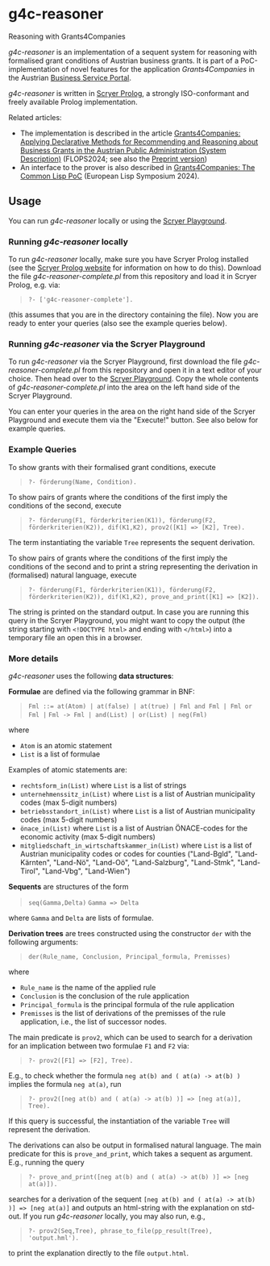 # g4c-reasoner

Reasoning with Grants4Companies

*g4c-reasoner* is an implementation of a sequent system for reasoning
with formalised grant conditions of Austrian business grants. It is
part of a PoC-implementation of novel features for the application
*Grants4Companies* in the Austrian [Business Service
Portal](https://www.usp.gv.at/en/index.html).

*g4c-reasoner* is written in [Scryer Prolog](https://www.scryer.pl), a
strongly ISO-conformant and freely available Prolog implementation.

Related articles:
- The implementation is
described in the article [Grants4Companies: Applying
Declarative Methods for Recommending and Reasoning about Business Grants
in the Austrian Public Administration (System Description)](https://doi.org/10.1007/978-981-97-2300-3_9) 
(FLOPS2024; see also the [Preprint
version](https://doi.org/10.48550/arXiv.2406.15293))
- An interface to
the prover is also described in [Grants4Companies: The Common Lisp PoC](https://doi.org/10.5281/zenodo.10992449)
(European Lisp Symposium 2024).


## Usage

You can run *g4c-reasoner* locally or using the [Scryer
Playground](https://play.scryer.pl).


### Running *g4c-reasoner* locally

To run *g4c-reasoner* locally, make sure you have Scryer Prolog
installed (see the [Scryer Prolog website](https://www.scryer.pl) for
information on how to do this). Download the file
*g4c-reasoner-complete.pl* from this repository and load it in Scryer
Prolog, e.g. via:

> `?- ['g4c-reasoner-complete'].`

(this assumes that you are in the directory containing the file). Now
you are ready to enter your queries (also see the example queries below).


### Running *g4c-reasoner* via the Scryer Playground

To run *g4c-reasoner* via the Scryer Playground, first download the file
*g4c-reasoner-complete.pl* from this repository and open it in a text
editor of your choice. Then head over to the [Scryer
Playground](https://play.scryer.pl). Copy the whole contents of
*g4c-reasoner-complete.pl* into the area on the left hand side of the
Scryer Playground.

You can enter your queries in the area on the right hand side of the
Scryer Playground and execute them via the "Execute!" button. See also
below for example queries.


### Example Queries

To show grants with their formalised grant conditions, execute

> `?- förderung(Name, Condition).`

To show pairs of grants where the conditions of the first imply the
conditions of the second, execute

> `?- förderung(F1, förderkriterien(K1)), förderung(F2, förderkriterien(K2)), dif(K1,K2), prov2([K1] => [K2], Tree).`

The term instantiating the variable `Tree` represents the sequent derivation.

To show pairs of grants where the conditions of the first imply the
conditions of the second and to print a string representing the
derivation in (formalised) natural language, execute

> `?- förderung(F1, förderkriterien(K1)), förderung(F2, förderkriterien(K2)), dif(K1,K2), prove_and_print([K1] => [K2]).`

The string is printed on the standard output. In case you are running
this query in the Scryer Playground, you might want to copy the output
(the string starting with `<!DOCTYPE html>` and ending with `</html>`)
into a temporary file an open this in a browser.


### More details

*g4c-reasoner* uses the following **data structures**:

**Formulae** are defined via the following grammar in BNF:

> `Fml ::= at(Atom) | at(false) | at(true) | Fml and Fml | Fml or Fml |`
> `Fml -> Fml | and(List) | or(List) | neg(Fml)`

where

- `Atom` is an atomic statement
- `List` is a list of formulae

Examples of atomic statements are:

- `rechtsform_in(List)` where `List` is a list of strings
- `unternehmenssitz_in(List)` where `List` is a list of Austrian
  municipality codes (max 5-digit numbers)
- `betriebsstandort_in(List)` where `List` is a list of Austrian
  municipality codes (max 5-digit numbers)
- `önace_in(List)` where `List` is a list of Austrian ÖNACE-codes for
  the economic activity (max 5-digit numbers)
- `mitgliedschaft_in_wirtschaftskammer_in(List)` where `List` is a
  list of Austrian municipality codes or codes for counties
  ("Land-Bgld", "Land-Kärnten", "Land-Nö", "Land-Oö", "Land-Salzburg",
  "Land-Stmk", "Land-Tirol", "Land-Vbg", "Land-Wien")


**Sequents** are structures of the form

> `seq(Gamma,Delta)`
> `Gamma => Delta`

where `Gamma` and `Delta` are lists of formulae.


**Derivation trees** are trees constructed using the constructor `der`
with the following arguments:

> `der(Rule_name, Conclusion, Principal_formula, Premisses)`

where 

- `Rule_name` is the name of the applied rule
- `Conclusion` is the conclusion of the rule application
- `Principal_formula` is the principal formula of the rule application
- `Premisses` is the list of derivations of the premisses of the rule application, i.e., the list of successor nodes.


The main predicate is `prov2`, which can be used to search for a
derivation for an implication between two formulae `F1` and `F2` via:

> `?- prov2([F1] => [F2], Tree).`

E.g., to check whether the formula `neg at(b) and ( at(a) -> at(b) )`
implies the formula `neg at(a)`, run

> `?- prov2([neg at(b) and ( at(a) -> at(b) )] => [neg at(a)], Tree).`

If this query is successful, the instantiation of the variable `Tree`
will represent the derivation.


The derivations can also be output in formalised natural language. The
main predicate for this is `prove_and_print`, which takes a sequent as
argument. E.g., running the query

> `?- prove_and_print([neg at(b) and ( at(a) -> at(b) )] => [neg at(a)]).`

searches for a derivation of the sequent `[neg at(b) and ( at(a) ->
at(b) )] => [neg at(a)]` and outputs an html-string with the
explanation on std-out. If you run *g4c-reasoner* locally, you may
also run, e.g., 

> `?- prov2(Seq,Tree), phrase_to_file(pp_result(Tree), 'output.hml').`

to print the explanation directly to the file `output.html`.
